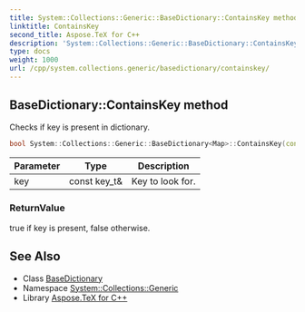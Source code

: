 ```yaml
---
title: System::Collections::Generic::BaseDictionary::ContainsKey method
linktitle: ContainsKey
second_title: Aspose.TeX for C++
description: 'System::Collections::Generic::BaseDictionary::ContainsKey method. Checks if key is present in dictionary in C++.'
type: docs
weight: 1000
url: /cpp/system.collections.generic/basedictionary/containskey/
---
```

## BaseDictionary::ContainsKey method


Checks if key is present in dictionary.

```cpp
bool System::Collections::Generic::BaseDictionary<Map>::ContainsKey(const key_t &key) const override
```


| Parameter | Type | Description |
| --- | --- | --- |
| key | const key_t\& | Key to look for. |

### ReturnValue

true if key is present, false otherwise.

## See Also

* Class [BaseDictionary](../)
* Namespace [System::Collections::Generic](../../)
* Library [Aspose.TeX for C++](../../../)
